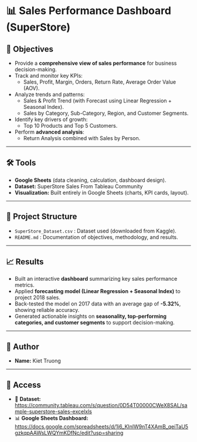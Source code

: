 # 📊 Sales Performance Dashboard (SuperStore)

## 🎯 Objectives
- Provide a **comprehensive view of sales performance** for business decision-making.  
- Track and monitor key KPIs:
  - Sales, Profit, Margin, Orders, Return Rate, Average Order Value (AOV).  
- Analyze trends and patterns:
  - Sales & Profit Trend (with Forecast using Linear Regression + Seasonal Index).  
  - Sales by Category, Sub-Category, Region, and Customer Segments.  
- Identify key drivers of growth:
  - Top 10 Products and Top 5 Customers.  
- Perform **advanced analysis**:
  - Return Analysis combined with Sales by Person.

---

## 🛠️ Tools
- **Google Sheets** (data cleaning, calculation, dashboard design).  
- **Dataset:** SuperStore Sales From Tableau Community 
- **Visualization:** Built entirely in Google Sheets (charts, KPI cards, layout).  

---

## 📂 Project Structure 
- `SuperStore_Dataset.csv` : Dataset used (downloaded from Kaggle).  
- `README.md` : Documentation of objectives, methodology, and results.  

---

## 📈 Results
- Built an interactive **dashboard** summarizing key sales performance metrics.  
- Applied **forecasting model (Linear Regression + Seasonal Index)** to project 2018 sales.  
- Back-tested the model on 2017 data with an average gap of **-5.32%**, showing reliable accuracy.  
- Generated actionable insights on **seasonality, top-performing categories, and customer segments** to support decision-making.  

---

## 👤 Author
- **Name:** Kiet Truong   

---

## 🔗 Access
- 📂 **Dataset:** https://community.tableau.com/s/question/0D54T00000CWeX8SAL/sample-superstore-sales-excelxls
- 📊 **Google Sheets Dashboard:** https://docs.google.com/spreadsheets/d/1i6_KInlW9nT4XAmB_qeiTaU5gzkqpAAWsLWQYmKDfNc/edit?usp=sharing 
